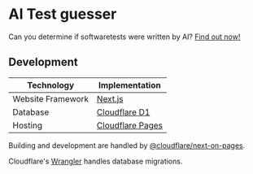 # AI Test guesser

Can you determine if softwaretests were written by AI? [Find out now!](https://ai-test-guesser.pages.dev)

## Development

| Technology        | Implementation                                         |
|-------------------|--------------------------------------------------------|
| Website Framework | [Next.js](https://nextjs.org/)                         |
| Database          | [Cloudflare D1](https://developers.cloudflare.com/d1/) |
| Hosting           | [Cloudflare Pages](https://pages.cloudflare.com/)      |

Building and development are handled by
[@cloudflare/next-on-pages](https://github.com/cloudflare/next-on-pages?tab=readme-ov-file).

Cloudflare's [Wrangler](https://developers.cloudflare.com/workers/wrangler/) handles database migrations.
